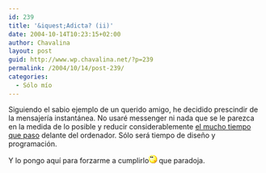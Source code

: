 ```yaml
---
id: 239
title: '&iquest;Adicta? (ii)'
date: 2004-10-14T10:23:15+02:00
author: Chavalina
layout: post
guid: http://www.wp.chavalina.net/?p=239
permalink: /2004/10/14/post-239/
categories:
  - Sólo mío
---
```

Siguiendo el sabio ejemplo de un querido amigo, he decidido prescindir de la mensajería instantánea. No usaré messenger ni nada que se le parezca en la medida de lo posible y reducir considerablemente <a href="http://www.chavalina.net/comentar.php?idpost=202" target="_blank">el mucho tiempo que paso</a> delante del ordenador. Sólo será tiempo de dise&ntilde;o y programación.

Y lo pongo aquí para forzarme a cumplirlo![emo](/imagenes/emoticonos/pensativo.gif) que paradoja.